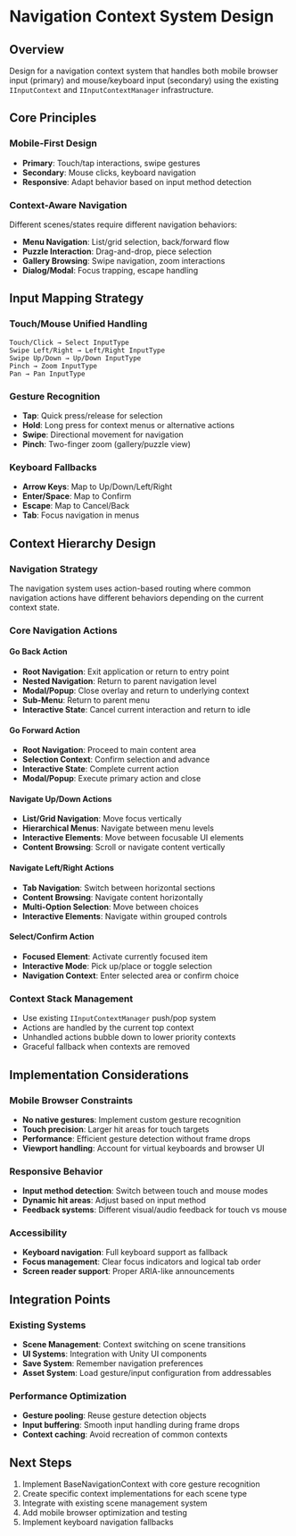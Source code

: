 # Navigation Context System Design

## Overview
Design for a navigation context system that handles both mobile browser input (primary) and mouse/keyboard input (secondary) using the existing `IInputContext` and `IInputContextManager` infrastructure.

## Core Principles

### Mobile-First Design
- **Primary**: Touch/tap interactions, swipe gestures
- **Secondary**: Mouse clicks, keyboard navigation
- **Responsive**: Adapt behavior based on input method detection

### Context-Aware Navigation
Different scenes/states require different navigation behaviors:
- **Menu Navigation**: List/grid selection, back/forward flow
- **Puzzle Interaction**: Drag-and-drop, piece selection
- **Gallery Browsing**: Swipe navigation, zoom interactions
- **Dialog/Modal**: Focus trapping, escape handling

## Input Mapping Strategy

### Touch/Mouse Unified Handling
```
Touch/Click → Select InputType
Swipe Left/Right → Left/Right InputType  
Swipe Up/Down → Up/Down InputType
Pinch → Zoom InputType
Pan → Pan InputType
```

### Gesture Recognition
- **Tap**: Quick press/release for selection
- **Hold**: Long press for context menus or alternative actions
- **Swipe**: Directional movement for navigation
- **Pinch**: Two-finger zoom (gallery/puzzle view)

### Keyboard Fallbacks
- **Arrow Keys**: Map to Up/Down/Left/Right
- **Enter/Space**: Map to Confirm
- **Escape**: Map to Cancel/Back
- **Tab**: Focus navigation in menus

## Context Hierarchy Design

### Navigation Strategy

The navigation system uses action-based routing where common navigation actions have different behaviors depending on the current context state.

### Core Navigation Actions

#### Go Back Action
- **Root Navigation**: Exit application or return to entry point
- **Nested Navigation**: Return to parent navigation level
- **Modal/Popup**: Close overlay and return to underlying context
- **Sub-Menu**: Return to parent menu
- **Interactive State**: Cancel current interaction and return to idle

#### Go Forward Action
- **Root Navigation**: Proceed to main content area
- **Selection Context**: Confirm selection and advance
- **Interactive State**: Complete current action
- **Modal/Popup**: Execute primary action and close

#### Navigate Up/Down Actions
- **List/Grid Navigation**: Move focus vertically
- **Hierarchical Menus**: Navigate between menu levels
- **Interactive Elements**: Move between focusable UI elements
- **Content Browsing**: Scroll or navigate content vertically

#### Navigate Left/Right Actions
- **Tab Navigation**: Switch between horizontal sections
- **Content Browsing**: Navigate content horizontally
- **Multi-Option Selection**: Move between choices
- **Interactive Elements**: Navigate within grouped controls

#### Select/Confirm Action
- **Focused Element**: Activate currently focused item
- **Interactive Mode**: Pick up/place or toggle selection
- **Navigation Context**: Enter selected area or confirm choice

### Context Stack Management
- Use existing `IInputContextManager` push/pop system
- Actions are handled by the current top context
- Unhandled actions bubble down to lower priority contexts
- Graceful fallback when contexts are removed

## Implementation Considerations

### Mobile Browser Constraints
- **No native gestures**: Implement custom gesture recognition
- **Touch precision**: Larger hit areas for touch targets
- **Performance**: Efficient gesture detection without frame drops
- **Viewport handling**: Account for virtual keyboards and browser UI

### Responsive Behavior
- **Input method detection**: Switch between touch and mouse modes
- **Dynamic hit areas**: Adjust based on input method
- **Feedback systems**: Different visual/audio feedback for touch vs mouse

### Accessibility
- **Keyboard navigation**: Full keyboard support as fallback
- **Focus management**: Clear focus indicators and logical tab order
- **Screen reader support**: Proper ARIA-like announcements

## Integration Points

### Existing Systems
- **Scene Management**: Context switching on scene transitions
- **UI Systems**: Integration with Unity UI components
- **Save System**: Remember navigation preferences
- **Asset System**: Load gesture/input configuration from addressables

### Performance Optimization
- **Gesture pooling**: Reuse gesture detection objects
- **Input buffering**: Smooth input handling during frame drops
- **Context caching**: Avoid recreation of common contexts

## Next Steps
1. Implement BaseNavigationContext with core gesture recognition
2. Create specific context implementations for each scene type
3. Integrate with existing scene management system
4. Add mobile browser optimization and testing
5. Implement keyboard navigation fallbacks